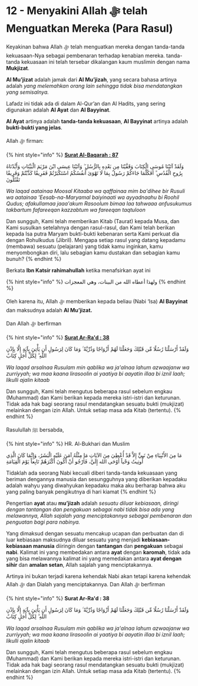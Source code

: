 # 12 - Menyakini Allah ﷻ telah Menguatkan Mereka (Para Rasul)

Keyakinan bahwa Allah ﷻ telah menguatkan mereka dengan tanda-tanda kekuasaan-Nya sebagai pembenaran terhadap kenabian mereka. tanda-tanda kekuasaan ini telah tersebar dikalangan kaum muslimin dengan nama **Mukjizat**.

**Al Mu’jizat** adalah jamak dari **Al Mu’jizah**, yang secara bahasa artinya adalah _yang melemahkan orang lain sehingga tidak bisa mendatangkan yang semisalnya._

Lafadz ini tidak ada di dalam Al-Qur’an dan Al Hadits, yang sering digunakan adalah **Al Ayat** dan **Al Bayyinat**.

**Al Ayat** artinya adalah **tanda-tanda kekuasaan**, **Al Bayyinat** artinya adalah **bukti-bukti yang jelas**.

Allah ﷻ firman:

{% hint style="info" %}
****[**Surat Al-Baqarah : 87**](https://appngaji.com/al-baqarah/ayat-87/)****

وَلَقَدْ آتَيْنَا مُوسَى الْكِتَابَ وَقَفَّيْنَا مِن بَعْدِهِ بِالرُّسُلِ ۖ وَآتَيْنَا عِيسَى ابْنَ مَرْيَمَ الْبَيِّنَاتِ وَأَيَّدْنَاهُ بِرُوحِ الْقُدُسِ ۗ أَفَكُلَّمَا جَاءَكُمْ رَسُولٌ بِمَا لَا تَهْوَىٰ أَنفُسُكُمُ اسْتَكْبَرْتُمْ فَفَرِيقًا كَذَّبْتُمْ وَفَرِيقًا تَقْتُلُونَ

_Wa laqad aatainaa Moosal Kitaaba wa qaffainaa mim ba'dihee bir Rusuli wa aatainaa 'Eesab-na-Maryamal baiyinaati wa ayyadnaahu bi Roohil Qudus; afakullamaa jaaa'akum Rasoolum bimaa laa tahwaaa anfusukumus takbartum fafareeqan kazzabtum wa fareeqan taqtuloon_&#x20;

Dan sungguh, Kami telah memberikan Kitab (Taurat) kepada Musa, dan Kami susulkan setelahnya dengan rasul-rasul, dan Kami telah berikan kepada Isa putra Maryam bukti-bukti kebenaran serta Kami perkuat dia dengan Rohulkudus (Jibril). Mengapa setiap rasul yang datang kepadamu (membawa) sesuatu (pelajaran) yang tidak kamu inginkan, kamu menyombongkan diri, lalu sebagian kamu dustakan dan sebagian kamu bunuh?
{% endhint %}

Berkata **Ibn Katsir rahimahullah** ketika menafsirkan ayat ini

{% hint style="info" %}
ولهذا أعطاه الله من البينات، وهي المعجزات
{% endhint %}

Oleh karena itu, Allah ﷻ memberikan kepada beliau (Nabi ‘Isa) **Al Bayyinat** dan maksudnya adalah **Al Mu’jizat.**

Dan Allah ﷻ berfirman

{% hint style="info" %}
****[**Surat Ar-Ra'd : 38**](https://appngaji.com/ar-rad/ayat-38/)****

وَلَقَدْ أَرْسَلْنَا رُسُلًا مِّن قَبْلِكَ وَجَعَلْنَا لَهُمْ أَزْوَاجًا وَذُرِّيَّةً ۚ وَمَا كَانَ لِرَسُولٍ أَن يَأْتِيَ بِآيَةٍ إِلَّا بِإِذْنِ اللَّهِ ۗ لِكُلِّ أَجَلٍ كِتَابٌ

_Wa laqad arsalnaa Rusulam min qablika wa ja'alnaa lahum azwaajanw wa zurriyyah; wa maa kaana lirasoolin ai yaatiya bi aayatin illaa bi iznil laah; likulli ajalin kitaab_

Dan sungguh, Kami telah mengutus beberapa rasul sebelum engkau (Muhammad) dan Kami berikan kepada mereka istri-istri dan keturunan. Tidak ada hak bagi seorang rasul mendatangkan sesuatu bukti (mukjizat) melainkan dengan izin Allah. Untuk setiap masa ada Kitab (tertentu).
{% endhint %}

Rasulullah ﷺ bersabda,

{% hint style="info" %}
HR. Al-Bukhari dan Muslim

مَا مِنَ الأَنْبِيَاءِ مِنْ نَبِيٍّ إِلاَّ قَدْ أُعْطِيَ مِنَ الآيَاتِ مَا مِثْلُهُ آمَنَ عَلَيْهِ الْبَشَرُ، وَإِنَّمَا كَانَ الَّذِي أُوتِيتُ وَحْياً أَوْحَى الله إِلَيَّ، فَأَرْجُو أَنْ أَكُونَ أَكْثَرَهُمْ تَابِعاً يَوْمَ الْقِيَامَةِ

Tidaklah ada seorang Nabi kecuali diberi tanda-tanda kekuasaan yang beriman dengannya manusia dan sesungguhnya yang diberikan kepadaku adalah wahyu yang diwahyukan kepadaku maka aku berharap bahwa aku yang paling banyak pengikutnya di hari kiamat
{% endhint %}

Pengertian **ayat** atau **mu’jizah** adalah _sesuatu diluar kebiasaan, diringi dengan tantangan dan pengakuan sebagai nabi tidak bisa ada yang melawannya, Allah sajalah yang menciptakannya sebagai pembenaran dan penguatan bagi para nabinya._

Yang dimaksud dengan sesuatu mencakup ucapan dan perbuatan dan di luar kebiasaan maksudnya diluar sesuatu yang menjadi **kebiasaan-kebiasaan manusia** diiringin dengan **tantangan** dan **pengakuan** sebagai **nabi**. Kalimat ini yang membedakan antara **ayat** dengan **karomah**, tidak ada yang bisa melawannya kalimat ini yang memedakan antara **ayat dengan sihir** dan **amalan setan**, Allah sajalah yang menciptakannya.&#x20;

Artinya ini bukan terjadi karena kehendak Nabi akan tetapi karena kehendak Allah ﷻ dan Dialah yang menciptakannya. Dan Allah ﷻ berfirman

{% hint style="info" %}
**Surat Ar-Ra'd : 38**

وَلَقَدْ أَرْسَلْنَا رُسُلًا مِّن قَبْلِكَ وَجَعَلْنَا لَهُمْ أَزْوَاجًا وَذُرِّيَّةً ۚ وَمَا كَانَ لِرَسُولٍ أَن يَأْتِيَ بِآيَةٍ إِلَّا بِإِذْنِ اللَّهِ ۗ لِكُلِّ أَجَلٍ كِتَابٌ

_Wa laqad arsalnaa Rusulam min qablika wa ja'alnaa lahum azwaajanw wa zurriyyah; wa maa kaana lirasoolin ai yaatiya bi aayatin illaa bi iznil laah; likulli ajalin kitaab_

Dan sungguh, Kami telah mengutus beberapa rasul sebelum engkau (Muhammad) dan Kami berikan kepada mereka istri-istri dan keturunan. Tidak ada hak bagi seorang rasul mendatangkan sesuatu bukti (mukjizat) melainkan dengan izin Allah. Untuk setiap masa ada Kitab (tertentu).
{% endhint %}
